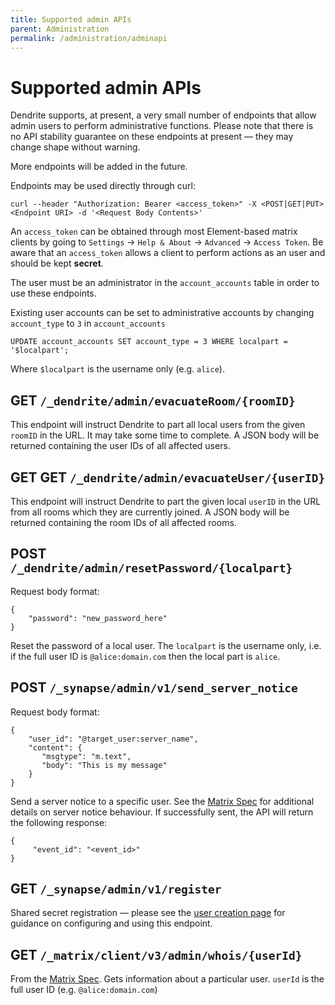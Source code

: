 ```yaml
---
title: Supported admin APIs
parent: Administration
permalink: /administration/adminapi
---
```


# Supported admin APIs

Dendrite supports, at present, a very small number of endpoints that allow
admin users to perform administrative functions. Please note that there is no
API stability guarantee on these endpoints at present — they may change shape
without warning.

More endpoints will be added in the future.

Endpoints may be used directly through curl:

```
curl --header "Authorization: Bearer <access_token>" -X <POST|GET|PUT> <Endpoint URI> -d '<Request Body Contents>'
```

An `access_token` can be obtained through most Element-based matrix clients by going to `Settings` -> `Help & About` -> `Advanced` -> `Access Token`.
Be aware that an `access_token` allows a client to perform actions as an user and should be kept **secret**.

The user must be an administrator in the `account_accounts` table in order to use these endpoints.

Existing user accounts can be set to administrative accounts by changing `account_type` to `3` in `account_accounts`

```
UPDATE account_accounts SET account_type = 3 WHERE localpart = '$localpart';
```

Where `$localpart` is the username only (e.g. `alice`).

## GET `/_dendrite/admin/evacuateRoom/{roomID}`

This endpoint will instruct Dendrite to part all local users from the given `roomID`
in the URL. It may take some time to complete. A JSON body will be returned containing
the user IDs of all affected users.

## GET GET `/_dendrite/admin/evacuateUser/{userID}`

This endpoint will instruct Dendrite to part the given local `userID` in the URL from
all rooms which they are currently joined. A JSON body will be returned containing
the room IDs of all affected rooms.

## POST `/_dendrite/admin/resetPassword/{localpart}`

Request body format:

```
{
    "password": "new_password_here"
}
```

Reset the password of a local user. The `localpart` is the username only, i.e. if
the full user ID is `@alice:domain.com` then the local part is `alice`.

## POST `/_synapse/admin/v1/send_server_notice`

Request body format:

```
{
    "user_id": "@target_user:server_name",
    "content": {
       "msgtype": "m.text",
       "body": "This is my message"
    }
}
```

Send a server notice to a specific user. See the [Matrix Spec](https://spec.matrix.org/v1.3/client-server-api/#server-notices) for additional details on server notice behaviour.
If successfully sent, the API will return the following response:

```
{
     "event_id": "<event_id>"
}
```

## GET `/_synapse/admin/v1/register`

Shared secret registration — please see the [user creation page](createusers) for
guidance on configuring and using this endpoint.

## GET `/_matrix/client/v3/admin/whois/{userId}`

From the [Matrix Spec](https://spec.matrix.org/v1.3/client-server-api/#get_matrixclientv3adminwhoisuserid).
Gets information about a particular user. `userId` is the full user ID (e.g. `@alice:domain.com`)
